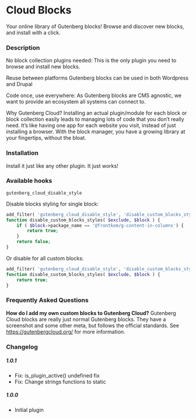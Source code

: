 # Cloud Blocks

Your online library of Gutenberg blocks! Browse and discover new blocks, and install with a click.

### Description

No block collection plugins needed:
This is the only plugin you need to browse and install new blocks.

Reuse between platforms
Gutenberg blocks can be used in both Wordpress and Drupal

Code once, use everywhere: As Gutenberg blocks are CMS agnostic, we want to provide an ecosystem all systems can connect to.

Why Gutenberg Cloud? Installing an actual plugin/module for each block or block collection easily leads to managing lots of code that you don’t really need. It’s like having one app for each website you visit, instead of just installing a browser. With the block manager, you have a growing library at your fingertips, without the bloat.

### Installation
Install it just like any other plugin. It just works!

### Available hooks

`gutenberg_cloud_disable_style`

Disable blocks styling for single block:

```php
add_filter( 'gutenberg_cloud_disable_style', 'disable_custom_blocks_styles', 10, 2);
function disable_custom_blocks_styles( $exclude, $block ) {
	if ( $block->package_name == '@frontkom/g-content-in-columns') {
		return true;
	}
	return false;
}
```

Or disable for all custom blocks:

```php
add_filter( 'gutenberg_cloud_disable_style', 'disable_custom_blocks_styles', 10, 2);
function disable_custom_blocks_styles( $exclude, $block ) {
	return true;
}
```

### Frequently Asked Questions
**How do I add my own custom blocks to Gutenberg Cloud?**
Gutenberg Cloud blocks are really just normal Gutenberg blocks. They have a screenshot and some other meta, but follows the official standards. See https://gutenbergcloud.org/ for more information.

### Changelog


##### 1.0.1
* Fix: is_plugin_active() undefined fix
* Fix: Change strings functions to static

##### 1.0.0
* Initial plugin